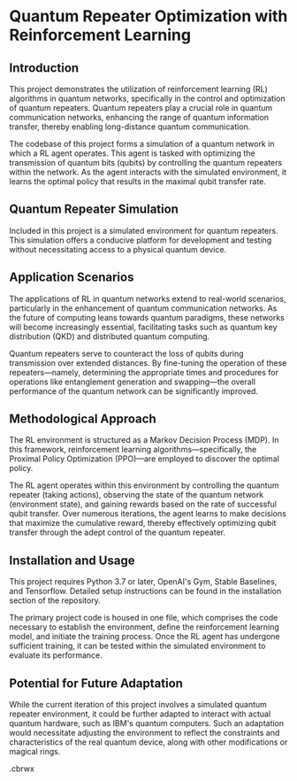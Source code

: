 # Quantum Repeater Optimization with Reinforcement Learning
## Introduction
This project demonstrates the utilization of reinforcement learning (RL) algorithms in quantum networks, specifically in the control and optimization of quantum repeaters. Quantum repeaters play a crucial role in quantum communication networks, enhancing the range of quantum information transfer, thereby enabling long-distance quantum communication.

The codebase of this project forms a simulation of a quantum network in which a RL agent operates. This agent is tasked with optimizing the transmission of quantum bits (qubits) by controlling the quantum repeaters within the network. As the agent interacts with the simulated environment, it learns the optimal policy that results in the maximal qubit transfer rate.

## Quantum Repeater Simulation
Included in this project is a simulated environment for quantum repeaters. This simulation offers a conducive platform for development and testing without necessitating access to a physical quantum device.

## Application Scenarios
The applications of RL in quantum networks extend to real-world scenarios, particularly in the enhancement of quantum communication networks. As the future of computing leans towards quantum paradigms, these networks will become increasingly essential, facilitating tasks such as quantum key distribution (QKD) and distributed quantum computing.

Quantum repeaters serve to counteract the loss of qubits during transmission over extended distances. By fine-tuning the operation of these repeaters—namely, determining the appropriate times and procedures for operations like entanglement generation and swapping—the overall performance of the quantum network can be significantly improved.

## Methodological Approach
The RL environment is structured as a Markov Decision Process (MDP). In this framework, reinforcement learning algorithms—specifically, the Proximal Policy Optimization (PPO)—are employed to discover the optimal policy.

The RL agent operates within this environment by controlling the quantum repeater (taking actions), observing the state of the quantum network (environment state), and gaining rewards based on the rate of successful qubit transfer. Over numerous iterations, the agent learns to make decisions that maximize the cumulative reward, thereby effectively optimizing qubit transfer through the adept control of the quantum repeater.

## Installation and Usage
This project requires Python 3.7 or later, OpenAI's Gym, Stable Baselines, and Tensorflow. Detailed setup instructions can be found in the installation section of the repository.

The primary project code is housed in one file, which comprises the code necessary to establish the environment, define the reinforcement learning model, and initiate the training process. Once the RL agent has undergone sufficient training, it can be tested within the simulated environment to evaluate its performance.

## Potential for Future Adaptation
While the current iteration of this project involves a simulated quantum repeater environment, it could be further adapted to interact with actual quantum hardware, such as IBM's quantum computers. Such an adaptation would necessitate adjusting the environment to reflect the constraints and characteristics of the real quantum device, along with other modifications or magical rings. 

.cbrwx
